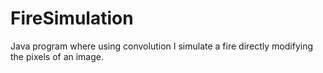 # FireSimulation
Java program where using convolution I simulate a fire directly modifying the pixels of an image.
